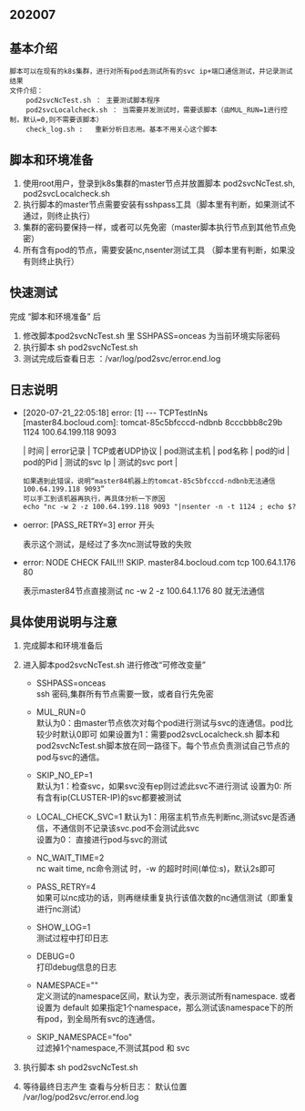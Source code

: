 ## 202007
## 基本介绍
    脚本可以在现有的k8s集群，进行对所有pod去测试所有的svc ip+端口通信测试，并记录测试结果
    文件介绍：
        pod2svcNcTest.sh ： 主要测试脚本程序
        pod2svcLocalcheck.sh ： 当需要并发测试时，需要该脚本（由MUL_RUN=1进行控制，默认=0,则不需要该脚本）
        check_log.sh :   重新分析日志用。基本不用关心这个脚本
## 脚本和环境准备
1.  使用root用户，登录到k8s集群的master节点并放置脚本 pod2svcNcTest.sh, pod2svcLocalcheck.sh
2.  执行脚本的master节点需要安装有sshpass工具（脚本里有判断，如果测试不通过，则终止执行）
3.  集群的密码要保持一样，或者可以先免密（master脚本执行节点到其他节点免密）
4.  所有含有pod的节点，需要安装nc,nsenter测试工具 （脚本里有判断，如果没有则终止执行）

## 快速测试
完成 “脚本和环境准备” 后
1. 修改脚本pod2svcNcTest.sh 里 SSHPASS=onceas 为当前环境实际密码
2. 执行脚本 sh pod2svcNcTest.sh 
3. 测试完成后查看日志 ：/var/log/pod2svc/error.end.log

## 日志说明
- [2020-07-21_22:05:18] error: [1] --- TCPTestInNs  [master84.bocloud.com]: tomcat-85c5bfcccd-ndbnb 8cccbbb8c29b 1124 100.64.199.118 9093 
  
  | 时间 | error记录 | TCP或者UDP协议 | pod测试主机 | pod名称 | pod的id | pod的Pid | 测试的svc Ip | 测试的svc port |

      如果遇到此错误，说明“master84机器上的tomcat-85c5bfcccd-ndbnb无法通信100.64.199.118 9093” 
      可以手工到该机器再执行，再具体分析一下原因
      echo "nc -w 2 -z 100.64.199.118 9093 "|nsenter -n -t 1124 ; echo $?

- oerror: [PASS_RETRY=3] error 开头

    表示这个测试，是经过了多次nc测试导致的失败

- error: NODE CHECK FAIL!!! SKIP. master84.bocloud.com tcp 100.64.1.176 80

    表示master84节点直接测试 nc -w 2 -z 100.64.1.176 80 就无法通信



## 具体使用说明与注意
1.  完成脚本和环境准备后
2.  进入脚本pod2svcNcTest.sh 进行修改“可修改变量”

        
    - SSHPASS=onceas  
    ssh 密码,集群所有节点需要一致，或者自行先免密
    
    - MUL_RUN=0       
    默认为0：由master节点依次对每个pod进行测试与svc的连通信。pod比较少时默认0即可
    如果设置为1：需要pod2svcLocalcheck.sh 脚本和pod2svcNcTest.sh脚本放在同一路径下。每个节点负责测试自己节点的pod与svc的通信。
                    
    - SKIP_NO_EP=1    
    默认为1：检查svc，如果svc没有ep则过滤此svc不进行测试 
    设置为0: 所有含有ip(CLUSTER-IP)的svc都要被测试
                    
    - LOCAL_CHECK_SVC=1
    默认为1：用宿主机节点先判断nc,测试svc是否通信，不通信则不记录该svc.pod不会测试此svc  
    设置为0： 直接进行pod与svc的测试
                         
    - NC_WAIT_TIME=2       
    nc wait time, nc命令测试 时，-w 的超时时间(单位:s)，默认2s即可
    
    - PASS_RETRY=4         
    如果可以nc成功的话，则再继续重复执行该值次数的nc通信测试（即重复进行nc测试）
    
    - SHOW_LOG=1           
    测试过程中打印日志
    
    - DEBUG=0              
    打印debug信息的日志
    
    - NAMESPACE=""      
    定义测试的namespace区间，默认为空，表示测试所有namespace. 或者设置为 default
    如果指定1个namespace，那么测试该namespace下的所有pod，到全局所有svc的连通信。 
                        
    - SKIP_NAMESPACE="foo"    
    过滤掉1个namespace,不测试其pod 和 svc 
    
3.  执行脚本
   sh pod2svcNcTest.sh
4. 等待最终日志产生
   查看与分析日志： 默认位置  /var/log/pod2svc/error.end.log




